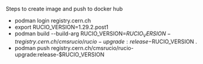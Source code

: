 Steps to create image and push to docker hub

* podman login registry.cern.ch
* export RUCIO_VERSION=1.29.2.post1
* podman build   --build-arg RUCIO_VERSION=$RUCIO_VERSION -t registry.cern.ch/cmsrucio/rucio-upgrade:release-$RUCIO_VERSION . 
* podman push registry.cern.ch/cmsrucio/rucio-upgrade:release-$RUCIO_VERSION
